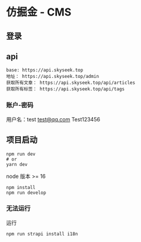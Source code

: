 # 仿掘金 - CMS


## 登录

## api

```shell
base: https://api.skyseek.top
地址： https://api.skyseek.top/admin
获取所有文章： https://api.skyseek.top/api/articles
获取所有标签： https://api.skyseek.top/api/tags
```

### 账户-密码
用户名：test
test@qq.com
Test123456

## 项目启动
```
npm run dev
# or
yarn dev
```

node 版本 >= 16

```
npm install
npm run develop
```

### 无法运行
运行
```
npm run strapi install i18n

```
